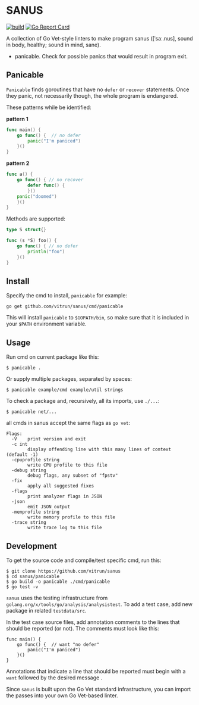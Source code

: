 # SANUS

[![build](https://github.com/vitrun/sanus/workflows/build/badge.svg)](https://github.com/vitrun/sanus/actions/)
[![Go Report Card](https://goreportcard.com/badge/github.com/vitrun/sanus)](https://goreportcard.com/report/github.com/vitrun/sanus)

A collection of Go Vet-style linters to make program sanus ([ˈsaː.nus], sound in body, healthy; sound in mind, sane).
- panicable. Check for possible panics that would result in program exit.

## Panicable

`Panicable` finds goroutines that have no `defer` or `recover` statements. Once they panic, not necessarily though, the whole program is endangered.


These patterns while be identified:

**pattern 1**
```go
func main() {
	go func() {  // no defer
		panic("I'm paniced")
	}()
}
```

**pattern 2**
```go
func a() {
	go func() { // no recover
		defer func() {
		}()
    panic("doomed")
	}()
}
```

Methods are supported:
```go
type S struct{}

func (s *S) foo() {
	go func() { // no defer
		println("foo")
	}()
}
```

## Install

Specify the cmd to install, `panicable` for example:

```
go get github.com/vitrun/sanus/cmd/panicable
```

This will install `panicable` to `$GOPATH/bin`, so make sure that it is included in your `$PATH` environment variable.


## Usage

Run cmd on current package like this:

```
$ panicable .
```

Or supply multiple packages, separated by spaces:

```
$ panicable example/cmd example/util strings
```

To check a package and, recursively, all its imports, use `./...`:

```
$ panicable net/...
```

all cmds in sanus accept the same flags as `go vet`:

```
Flags:
  -V    print version and exit
  -c int
        display offending line with this many lines of context (default -1)
  -cpuprofile string
        write CPU profile to this file
  -debug string
        debug flags, any subset of "fpstv"
  -fix
        apply all suggested fixes
  -flags
        print analyzer flags in JSON
  -json
        emit JSON output
  -memprofile string
        write memory profile to this file
  -trace string
        write trace log to this file
```

## Development

To get the source code and compile/test specific cmd, run this:

```
$ git clone https://github.com/vitrun/sanus
$ cd sanus/panicable
$ go build -o panicable ./cmd/panicable
$ go test -v
```

`sanus` uses the testing infrastructure from `golang.org/x/tools/go/analysis/analysistest`. To add a test case, add new package in related `testdata/src`. 

In the test case source files, add annotation comments to the lines that should be reported (or not). The comments must
look like this:

```
func main() {
	go func() {  // want "no defer"
		panic("I'm paniced")
	}()
}
```

Annotations that indicate a line that should be reported must begin with a `want` followed by the desired message .

Since `sanus` is built upon the Go Vet standard infrastructure, you can import the passes into your own Go Vet-based linter.
